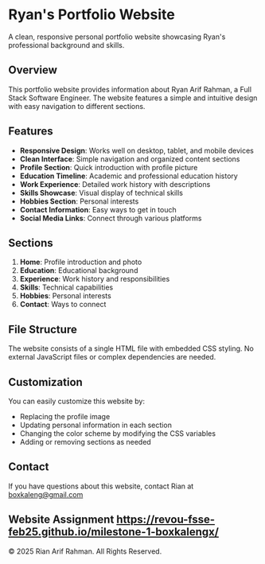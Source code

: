 
# Ryan's Portfolio Website

A clean, responsive personal portfolio website showcasing Ryan's professional background and skills.

## Overview

This portfolio website provides information about Ryan Arif Rahman, a Full Stack Software Engineer. The website features a simple and intuitive design with easy navigation to different sections.

## Features

- **Responsive Design**: Works well on desktop, tablet, and mobile devices
- **Clean Interface**: Simple navigation and organized content sections
- **Profile Section**: Quick introduction with profile picture
- **Education Timeline**: Academic and professional education history
- **Work Experience**: Detailed work history with descriptions
- **Skills Showcase**: Visual display of technical skills
- **Hobbies Section**: Personal interests
- **Contact Information**: Easy ways to get in touch
- **Social Media Links**: Connect through various platforms

## Sections

1. **Home**: Profile introduction and photo
2. **Education**: Educational background
3. **Experience**: Work history and responsibilities
4. **Skills**: Technical capabilities
5. **Hobbies**: Personal interests
6. **Contact**: Ways to connect

## File Structure

The website consists of a single HTML file with embedded CSS styling. No external JavaScript files or complex dependencies are needed.

## Customization

You can easily customize this website by:
- Replacing the profile image
- Updating personal information in each section
- Changing the color scheme by modifying the CSS variables
- Adding or removing sections as needed

## Contact

If you have questions about this website, contact Rian at boxkaleng@gmail.com

Website Assignment
https://revou-fsse-feb25.github.io/milestone-1-boxkalengx/
---

© 2025 Rian Arif Rahman. All Rights Reserved.